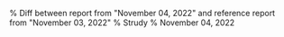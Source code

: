% Diff between report from "November 04, 2022" and reference report from "November 03, 2022"
% Strudy
% November 04, 2022


